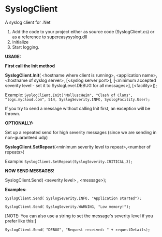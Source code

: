 # **SyslogClient**
A syslog client for .Net

1. Add the code to your project either as source code (SyslogClient.cs) or as a reference to supereasysyslog.dll
2. Initialize
3. Start logging.

**USAGE:**

**First call the Init method**

**SyslogClient.Init**( \<hostname where client is running>, \<application name>, \<hostname of syslog server>, [\<syslog server port>], [\<minimum accepted severity level - set it to SyslogLevel.DEBUG for all messages>], [\<facility>]);

Example: ```SyslogClient.Init("MolluscHeim", "Clash of Clams", "logs.mycloud.com", 514, SyslogSeverity.INFO, SyslogFacility.User);```

If you try to send a message without calling Init first, an exception will be thrown.

**OPTIONALLY:** 

Set up a repeated send for high severity messages (since we are sending in non-guaranteed udp)

**SyslogClient.SetRepeat**(\<minimum severity level to repeat>,\<number of repeats>)

Example: ```SyslogClient.SetRepeat(SyslogSeverity.CRITICAL,3);```

**NOW SEND MESSAGES!**

SyslogClient.Send( \<severity level> , \<message>);

**Examples:**

```SyslogClient.Send( SyslogSeverity.INFO, "Application started");```

```SyslogClient.Send( SyslogSeverity.WARNING, "Low memory!");```

[NOTE: You can also use a string to set the message's severity level if you prefer like this:]

```SyslogClient.Send( "DEBUG", "Request received: " + requestDetails);```
